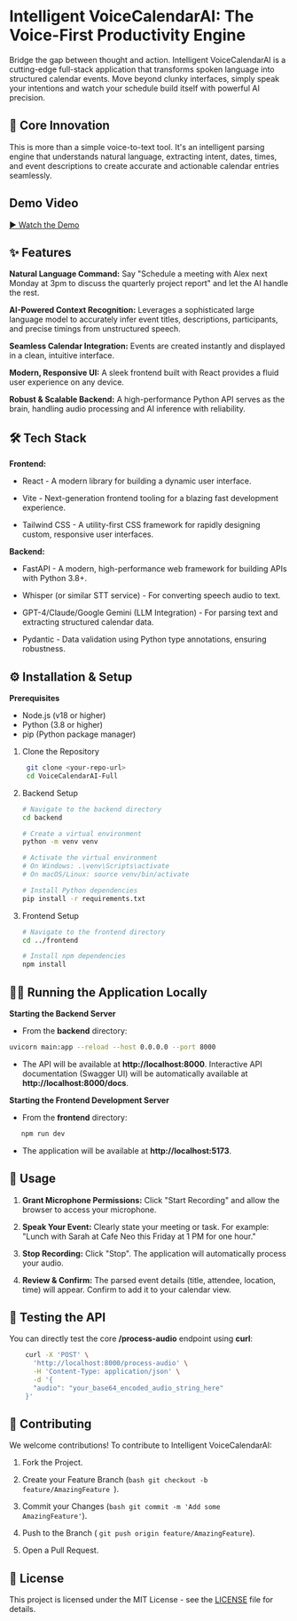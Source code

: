 # Intelligent VoiceCalendarAI: The Voice-First Productivity Engine
Bridge the gap between thought and action. Intelligent VoiceCalendarAI is a cutting-edge full-stack application that transforms spoken language into structured calendar events. Move beyond clunky interfaces, simply speak your intentions and watch your schedule build itself with powerful AI precision.

## 🚀 Core Innovation
This is more than a simple voice-to-text tool. It's an intelligent parsing engine that understands natural language, extracting intent, dates, times, and event descriptions to create accurate and actionable calendar entries seamlessly.

## Demo Video

[▶️ Watch the Demo](https://drive.google.com/file/d/1iCuwpQCWXaDjmrE9vsddA6AK89Uz15zN/view?usp=sharing)


## ✨ Features
**Natural Language Command:** Say "Schedule a meeting with Alex next Monday at 3pm to discuss the quarterly project report" and let the AI handle the rest.

**AI-Powered Context Recognition:** Leverages a sophisticated large language model to accurately infer event titles, descriptions, participants, and precise timings from unstructured speech.

**Seamless Calendar Integration:** Events are created instantly and displayed in a clean, intuitive interface.

**Modern, Responsive UI:** A sleek frontend built with React provides a fluid user experience on any device.

**Robust & Scalable Backend:** A high-performance Python API serves as the brain, handling audio processing and AI inference with reliability.

## 🛠️ Tech Stack
**Frontend:**

- React - A modern library for building a dynamic user interface.

- Vite - Next-generation frontend tooling for a blazing fast development experience.

- Tailwind CSS - A utility-first CSS framework for rapidly designing custom, responsive user interfaces.

**Backend:**

- FastAPI - A modern, high-performance web framework for building APIs with Python 3.8+.

- Whisper (or similar STT service) - For converting speech audio to text.

- GPT-4/Claude/Google Gemini (LLM Integration) - For parsing text and extracting structured calendar data.

- Pydantic - Data validation using Python type annotations, ensuring robustness.

## ⚙️ Installation & Setup
**Prerequisites**
- Node.js (v18 or higher)
- Python (3.8 or higher)
- pip (Python package manager)



1. Clone the Repository

   ```bash
    git clone <your-repo-url>
    cd VoiceCalendarAI-Full
   ```
2. Backend Setup

    ```bash
    # Navigate to the backend directory
    cd backend

    # Create a virtual environment
    python -m venv venv

    # Activate the virtual environment
    # On Windows: .\venv\Scripts\activate
    # On macOS/Linux: source venv/bin/activate

    # Install Python dependencies
    pip install -r requirements.txt
    ```
3. Frontend Setup

     ```bash
     # Navigate to the frontend directory
     cd ../frontend

     # Install npm dependencies
     npm install
     ```

 ## 🏃‍♂️ Running the Application Locally
 
 **Starting the Backend Server**
  - From the **backend** directory:

```bash
uvicorn main:app --reload --host 0.0.0.0 --port 8000
```
  - The API will be available at **http://localhost:8000**. Interactive API documentation (Swagger UI) will be automatically available at **http://localhost:8000/docs**.

**Starting the Frontend Development Server**
  - From the **frontend** directory:

 ``` bash
    npm run dev
 ```
  - The application will be available at **http://localhost:5173**.


## 🔮 Usage
1. **Grant Microphone Permissions:** Click "Start Recording" and allow the browser to access your microphone.

2. **Speak Your Event:** Clearly state your meeting or task. For example: "Lunch with Sarah at Cafe Neo this Friday at 1 PM for one hour."

3. **Stop Recording:** Click "Stop". The application will automatically process your audio.

4. **Review & Confirm:** The parsed event details (title, attendee, location, time) will appear. Confirm to add it to your calendar view.



## 🧪 Testing the API
You can directly test the core **/process-audio** endpoint using **curl**:
```bash
    curl -X 'POST' \
      'http://localhost:8000/process-audio' \
      -H 'Content-Type: application/json' \
      -d '{
      "audio": "your_base64_encoded_audio_string_here"
    }'
```


## 🤝 Contributing

We welcome contributions! To contribute to Intelligent VoiceCalendarAI:

 1. Fork the Project.

 2. Create your Feature Branch (```bash git checkout -b feature/AmazingFeature ```).

 3. Commit your Changes (``` bash git commit -m 'Add some AmazingFeature' ```).

 4. Push to the Branch ( ``` git push origin feature/AmazingFeature ```).

 5. Open a Pull Request.


## 📄 License

This project is licensed under the MIT License - see the [LICENSE](LICENSE) file for details.


